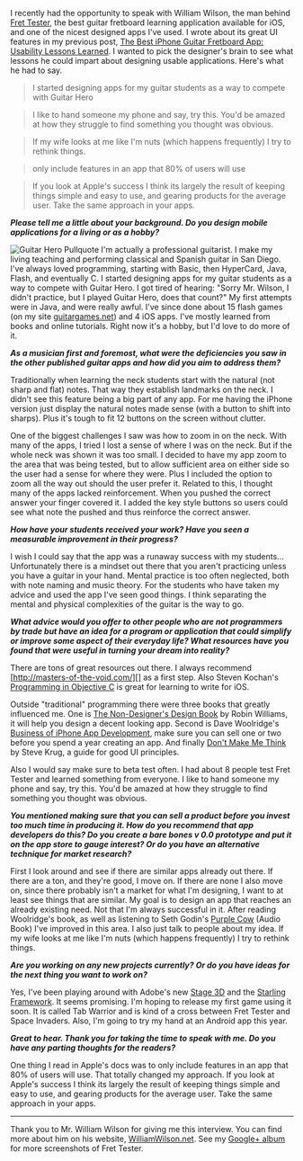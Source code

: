 I recently had the opportunity to speak with William Wilson, the man behind [Fret Tester][], the best guitar fretboard learning application available for iOS, and one of the nicest designed apps I've used.  I wrote about its great UI features in my previous post, [The Best iPhone Guitar Fretboard App: Usability Lessons Learned][Blog post].  I wanted to pick the designer's brain to see what lessons he could impart about designing usable applications.  Here's what he had to say.

<blockquote>I started designing apps for my guitar students as a way to compete with Guitar Hero</blockquote>
<blockquote>I like to hand someone my phone and say, try this. You'd be amazed at how they struggle to find something you thought was obvious.</blockquote>
<blockquote>If my wife looks at me like I'm nuts (which happens frequently) I try to rethink things.</blockquote>
<blockquote>only include features in an app that 80% of users will use</blockquote>
<blockquote>If you look at Apple's success I think its largely the result of keeping things simple and easy to use, and gearing products for the average user. Take the same approach in your apps.</blockquote>

<b><em>
Please tell me a little about your background.  Do you design mobile applications for a living or as a hobby?
</em></b>

![Guitar Hero Pullquote][] I'm actually a professional guitarist. I make my living teaching and performing classical and Spanish guitar in San Diego.  I've always loved programming, starting with Basic, then HyperCard, Java, Flash, and eventually C. I started designing apps for my guitar students as a way to compete with Guitar Hero. I got tired of hearing: "Sorry Mr. Wilson, I didn't practice, but I played Guitar Hero, does that count?" My first attempts were in Java, and were really awful. I've since done about 15 flash games (on my site [guitargames.net][]) and 4 iOS apps. I've mostly learned from books and online tutorials. Right now it's a hobby, but I'd love to do more of it.

<b><em>
As a musician first and foremost, what were the deficiencies you saw in the other published guitar apps and how did you aim to address them?</em></b>

Traditionally when learning the neck students start with the natural (not sharp and flat) notes. That way they establish landmarks on the neck. I didn't see this feature being a big part of any app. For me having the iPhone version just display the natural notes made sense (with a button to shift into sharps). Plus it's tough to fit 12 buttons on the screen without clutter.

One of the biggest challenges I saw was how to zoom in on the neck. With many of the apps, I tried I lost a sense of where I was on the neck. But if the whole neck was shown it was too small. I decided to have my app zoom to the area that was being tested, but to allow sufficient area on either side so the user had a sense for where they were. Plus I included the option to zoom all the way out should the user prefer it. Related to this, I thought many of the apps lacked reinforcement. When you pushed the correct answer your finger covered it. I added the key style buttons so users could see what note the pushed and thus reinforce the correct answer.

<!--
[caption id="" align="alignnone" width="418" caption="Fret Tester screenshot - note that only the natural keys are shown and that the incorrect answer that was pressed pops up above the obstructing finger"]<img title="Fret Tester screenshot" src="https://lh6.googleusercontent.com/-9HI3ctTPuPI/TzycZKKBVYI/AAAAAAAABAA/hiYwaVfrH1s/w419-h279-k/IMG_1899.jpg" alt="Fret Tester screenshot" width="418" height="278" />[/caption]
-->

<b><em>
How have your students received your work? Have you seen a measurable improvement in their progress?
</em></b>

I wish I could say that the app was a runaway success with my students... Unfortunately there is a mindset out there that you aren't practicing unless you have a guitar in your hand. Mental practice is too often neglected, both with note naming and music theory. For the students who have taken my advice and used the app I've seen good things. I think separating the mental and physical complexities of the guitar is the way to go.</p>

<b><em>
What advice would you offer to other people who are not programmers by trade but have an idea for a program or application that could simplify or improve some aspect of their everyday life?  What resources have you found that were useful in turning your dream into reality?
</em></b>

There are tons of great resources out there. I always recommend [http://masters-of-the-void.com/][] as a first step. Also Steven Kochan's [Programming in Objective C][] is great for learning to write for iOS.

Outside "traditional" programming there were three books that greatly influenced me. One is [The Non-Designer's Design Book][] by Robin Williams, it will help you design a decent looking app. Second is Dave Woolridge's [Business of iPhone App Development][], make sure you can sell one or two before you spend a year creating an app. And finally [Don't Make Me Think][] by Steve Krug, a guide for good UI principles.

Also I would say make sure to beta test often. I had about 8 people test Fret Tester and learned something from everyone. I like to hand someone my phone and say, try this. You'd be amazed at how they struggle to find something you thought was obvious.

<b><em>
You mentioned making sure that you can sell a product before you invest too much time in producing it.  How do you recommend that app developers do this?  Do you create a bare bones v 0.0 prototype and put it on the app store to gauge interest?  Or do you have an alternative technique for market research?
</em></b>

First I look around and see if there are similar apps already out there. If there are a ton, and they're good, I move on. If there are none I also move on, since there probably isn't a market for what I'm designing, I want to at least see things that are similar. My goal is to design an app that reaches an already existing need. Not that I'm always successful in it. After reading Woolridge's book, as well as listening to Seth Godin's [Purple Cow][] (Audio Book) I've improved in this area. 
I also just talk to people about my idea. If my wife looks at me like I'm nuts (which happens frequently) I try to rethink things.

<b><em>
Are you working on any new projects currently?  Or do you have ideas for the next thing you want to work on?</p>
</em></b>

Yes, I've been playing around with Adobe's new [Stage 3D][] and the [Starling Framework][]. It seems promising. I'm hoping to release my first game using it soon. It is called Tab Warrior and is kind of a cross between Fret Tester and Space Invaders. Also, I'm going to try my hand at an Android app this year.

<b><em>
Great to hear. Thank you for taking the time to speak with me. Do you have any parting thoughts for the readers?
</em></b>

One thing I read in Apple's docs was to only include features in an app that 80% of users will use. That totally changed my approach. If you look at Apple's success I think its largely the result of keeping things simple and easy to use, and gearing products for the average user. Take the same approach in your apps.

<hr/>

Thank you to Mr. William Wilson for giving me this interview.  You can find more about him on his website, [WilliamWilson.net][].  See my [Google+ album][Google+ Fret Tester Gallery] for more screenshots of Fret Tester.

[Fret Tester]:http://itunes.apple.com/us/app/fret-tester-learn-notes-for/id442144977?mt=8
[Blog post]:http://developmentality.wordpress.com/2012/02/16/the-best-iphone-guitar-fretboard-app-usability-lessons-learned/
[WilliamWilson.net]:http://www.williamwilson.net/
[Google+ Fret Tester Gallery]:https://plus.google.com/photos/110571686519390324685/albums/5718855375476527553?authkey=CKrZ-tmN2L3DbQ
[Screenshot 1]:https://lh6.googleusercontent.com/-9HI3ctTPuPI/TzycZKKBVYI/AAAAAAAABAA/hiYwaVfrH1s/w419-h279-k/IMG_1899.jpg
[guitargames.net]:http://guitargames.net
[Fretboard blog post]:http://developmentality.wordpress.com/2012/02/16/the-best-iphone-guitar-fretboard-app-usability-lessons-learned/

[Guitar Hero pullquote]:https://lh5.googleusercontent.com/-kWsCDEo_KTY/T1182g8xdKI/AAAAAAAABNw/HaWqNSaADIc/s557/Picture+163.png
[Obvious pullquote]:https://lh4.googleusercontent.com/-g0N26MQa_g4/T1182pFcO8I/AAAAAAAABNo/p2OioBT-G6E/s576/Picture+164.png
[Wife nuts pullquote]:https://lh4.googleusercontent.com/-QtKVL_D4UKw/T1182gVaf1I/AAAAAAAABNs/utmN0X8I2LE/s531/Picture+165.png
[80% pullquote]:https://lh6.googleusercontent.com/-0BkZq20wbMg/T1183PPQgAI/AAAAAAAABOA/TJhwRUK1CFE/s518/Picture+166.png

[Don't Make Me Think]:http://www.amazon.com/Dont-Make-Me-Think-Usability/dp/0321344758/ref=sr_1_1?ie=UTF8&qid=1331432204&sr=8-1

[Business of iPhone App Development]:http://www.amazon.com/The-Business-iPhone-App-Development/dp/1430227338/ref=sr_1_2?ie=UTF8&qid=1331432367&sr=8-2

[Purple Cow]:http://www.amazon.com/Purple-Cow-New-Edition-Remarkable--Includes/dp/1591843170/ref=sr_1_2?s=books&ie=UTF8&qid=1331432446&sr=1-2
[http://masters-of-the-void.com/]:http://masters-of-the-void.com/

[Programming in Objective C]:http://www.amazon.com/Programming-Objective-C-Edition-Developers-Library/dp/0321811909/ref=sr_1_1?s=books&ie=UTF8&qid=1331432528&sr=1-1

[Stage 3D]:http://www.adobe.com/devnet/flashplayer/stage3d.html
[Starling Framework]:http://gamua.com/starling/
[The Non-Designer's Design Book]:http://www.amazon.com/Non-Designers-Design-Book-The-Edition/dp/0321534042/ref=sr_1_1?s=books&ie=UTF8&qid=1331432839&sr=1-1